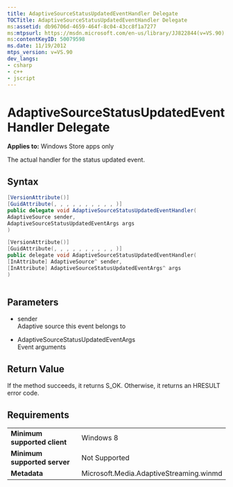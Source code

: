 ```yaml
---
title: AdaptiveSourceStatusUpdatedEventHandler Delegate
TOCTitle: AdaptiveSourceStatusUpdatedEventHandler Delegate
ms:assetid: db96706d-4659-464f-8c04-43cc8f1a7277
ms:mtpsurl: https://msdn.microsoft.com/en-us/library/JJ822844(v=VS.90)
ms:contentKeyID: 50079598
ms.date: 11/19/2012
mtps_version: v=VS.90
dev_langs:
- csharp
- c++
- jscript
---
```


# AdaptiveSourceStatusUpdatedEventHandler Delegate

**Applies to:** Windows Store apps only

The actual handler for the status updated event.

## Syntax

``` csharp
[VersionAttribute()]
[GuidAttribute(, , , , , , , , , , )]
public delegate void AdaptiveSourceStatusUpdatedEventHandler(
AdaptiveSource sender,
AdaptiveSourceStatusUpdatedEventArgs args
)
```

``` c++
[VersionAttribute()]
[GuidAttribute(, , , , , , , , , , )]
public delegate void AdaptiveSourceStatusUpdatedEventHandler(
[InAttribute] AdaptiveSource^ sender, 
[InAttribute] AdaptiveSourceStatusUpdatedEventArgs^ args
)
```

``` jscript
```

## Parameters

  - sender  
    Adaptive source this event belongs to

  - AdaptiveSourceStatusUpdatedEventArgs  
    Event arguments

## Return Value

If the method succeeds, it returns S\_OK. Otherwise, it returns an HRESULT error code.

## Requirements

|||
|--- |--- |
|**Minimum supported client**|Windows 8|
|**Minimum supported server**|Not Supported|
|**Metadata**|Microsoft.Media.AdaptiveStreaming.winmd|

